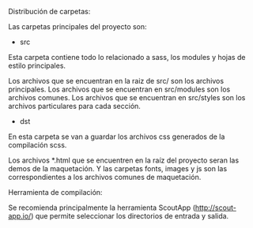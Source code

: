 Distribución de carpetas:

Las carpetas principales del proyecto son:

* src

Esta carpeta contiene todo lo relacionado a sass, los modules y hojas de estilo principales.

Los archivos que se encuentran en la raiz de src/ son los archivos principales.
Los archivos que se encuentran en src/modules son los archivos comunes.
Los archivos que se encuentran en src/styles son los archivos particulares para cada sección.

* dst

En esta carpeta se van a guardar los archivos css generados de la compilación scss.

Los archivos *.html que se encuentren en la raíz del proyecto seran las demos de la maquetación.
Y las carpetas fonts, images y js son las correspondientes a los archivos comunes de maquetación.


Herramienta de compilación:

Se recomienda principalmente la herramienta ScoutApp (http://scout-app.io/) que permite seleccionar los directorios de entrada y salida.

